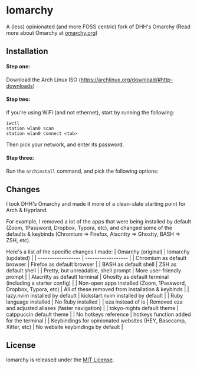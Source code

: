 # lomarchy

A (less) opinionated (and more FOSS centric) fork of DHH's Omarchy (Read more about Omarchy at [omarchy.org](https://omarchy.org))

## Installation
#### Step one:
Download the Arch Linux ISO (https://archlinux.org/download/#http-downloads)
#### Step two:
If you're using WiFi (and not ethernet), start by running the following:
```
iwctl
station wlan0 scan
station wlan0 connect <tab>
```
Then pick your network, and enter its password.
#### Step three:
Run the `archinstall` command, and pick the following options:


## Changes
I took DHH's Omarchy and made it more of a clean-slate starting point for Arch & Hyprland. 

For example, I removed a lot of the apps that were being installed by default (Zoom, 1Password, Dropbox, Typora, etc), and changed some of the defaults & keybinds (Chromium => Firefox, Alacritty => Ghostty, BASH => ZSH, etc).

Here's a list of the specific changes I made:
| Omarchy (original) | lomarchy (updated) |
| ------------------ | ------------------ |
| Chromium as default browser | Firefox as default browser |
| BASH as default shell | ZSH as default shell |
| Pretty, but unreadable, shell prompt | More user-friendly prompt |
| Alacritty as default terminal | Ghostty as default terminal (including a starter config) |
| Non-open apps installed (Zoom, 1Password, Dropbox, Typora, etc) | All of these removed from installation & keybinds |
| lazy.nvim installed by default | kickstart.nvim installed by default |
| Ruby language installed | No Ruby installed |
| eza instead of ls | Removed eza and adjusted aliases (faster navigation) |
| tokyo-nights default theme | catppuccin default theme |
| No hotkeys reference | hotkeys function added for the terminal |
| Keybindings for opinionated websites (HEY, Basecamp, Xitter, etc) | No website keybindings by default | 

## License

lomarchy is released under the [MIT License](https://opensource.org/licenses/MIT).

